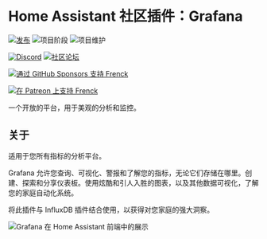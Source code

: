 # Home Assistant 社区插件：Grafana

[![发布][release-shield]][release] ![项目阶段][project-stage-shield] ![项目维护][maintenance-shield]

[![Discord][discord-shield]][discord] [![社区论坛][forum-shield]][forum]

[![通过 GitHub Sponsors 支持 Frenck][github-sponsors-shield]][github-sponsors]

[![在 Patreon 上支持 Frenck][patreon-shield]][patreon]

一个开放的平台，用于美观的分析和监控。

## 关于

适用于您所有指标的分析平台。

Grafana 允许您查询、可视化、警报和了解您的指标，无论它们存储在哪里。创建、探索和分享仪表板。使用炫酷和引人入胜的图表，以及其他数据可视化，了解您的家庭自动化系统。

将此插件与 InfluxDB 插件结合使用，以获得对您家庭的强大洞察。

![Grafana 在 Home Assistant 前端中的展示][screenshot]

[discord-shield]: https://img.shields.io/discord/478094546522079232.svg
[discord]: https://discord.me/hassioaddons
[forum-shield]: https://img.shields.io/badge/community-forum-brightgreen.svg
[forum]: https://community.home-assistant.io/t/home-assistant-community-add-on-grafana/54674?u=frenck
[github-sponsors-shield]: https://frenck.dev/wp-content/uploads/2019/12/github_sponsor.png
[github-sponsors]: https://github.com/sponsors/frenck
[maintenance-shield]: https://img.shields.io/maintenance/yes/2025.svg
[patreon-shield]: https://frenck.dev/wp-content/uploads/2019/12/patreon.png
[patreon]: https://www.patreon.com/frenck
[project-stage-shield]: https://img.shields.io/badge/project%20stage-production%20ready-brightgreen.svg
[release-shield]: https://img.shields.io/badge/version-v10.4.2-blue.svg
[release]: https://github.com/hassio-addons/addon-grafana/tree/v10.4.2
[screenshot]: https://github.com/hassio-addons/addon-grafana/raw/main/images/screenshot.png